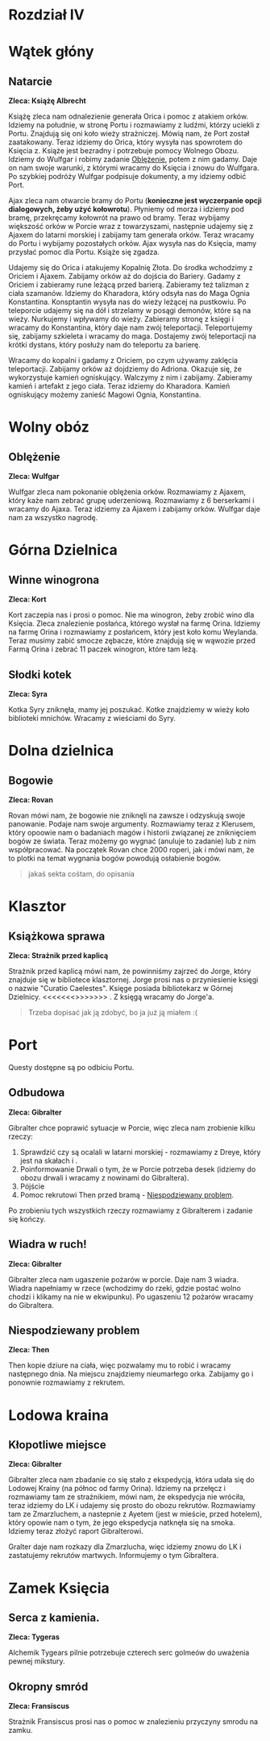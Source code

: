 # Rozdział IV

# Wątek głóny

## Natarcie

__Zleca: Książę Albrecht__

Książę zleca nam odnalezienie generała Orica i pomoc z atakiem orków. Idziemy na południe, w stronę Portu i rozmawiamy z ludźmi, którzy uciekli z Portu. Znajdują się oni koło wieży strażniczej. Mówią nam, że Port został zaatakowany. Teraz idziemy do Orica, który wysyła nas spowrotem do Księcia z. Książe jest bezradny i potrzebuje pomocy Wolnego Obozu. Idziemy do Wulfgar i robimy zadanie [Oblężenie](#oblężenie), potem z nim gadamy. Daje on nam swoje warunki, z którymi wracamy do Księcia i znowu do Wulfgara. Po szybkiej podróży Wulfgar podpisuje dokumenty, a my idziemy odbić Port. 

Ajax zleca nam otwarcie bramy do Portu (__konieczne jest wyczerpanie opcji dialogowych, żeby użyć kołowrotu__). Płyniemy od morza i idziemy pod bramę, przekręcamy kołowrót na prawo od bramy. Teraz wybijamy większość orków w Porcie wraz z towarzyszami, następnie udajemy się z Ajaxem do latarni morskiej i zabijamy tam generała orków. Teraz wracamy do Portu i wybijamy pozostałych orków. Ajax wysyła nas do Księcia, mamy przysłać pomoc dla Portu. Książe się zgadza.

Udajemy się do Orica i atakujemy Kopalnię Złota. Do środka wchodzimy z Oriciem i Ajaxem. Zabijamy orków aż do dojścia do Bariery. Gadamy z Oriciem i zabieramy rune leżącą przed barierą. Zabieramy też talizman z ciała szamanów. Idziemy do Kharadora, który odsyła nas do Maga Ognia Konstantina. Konsptantin wysyła nas do wieży leżącej na pustkowiu. Po teleporcie udajemy się na dół i strzelamy w posągi demonów, które są na wieży. Nurkujemy i wpływamy do wieży. Zabieramy stronę z księgi i wracamy do Konstantina, który daje nam zwój teleportacji. Teleportujemy się, zabijamy szkieleta i wracamy do maga. Dostajemy zwój teleportacji na krótki dystans, który posłuży nam do teleportu za barierę.

 Wracamy do kopalni i gadamy z Oriciem, po czym używamy zaklęcia teleportacji. Zabijamy orków aż dojdziemy do Adriona. Okazuje się, że wykorzystuje kamień ogniskujący. Walczymy z nim i zabijamy. Zabieramy kamień i artefakt z jego ciała. Teraz idziemy do Kharadora. Kamień ogniskujący możemy zanieść Magowi Ognia, Konstantina.

# Wolny obóz

## Oblężenie

__Zleca: Wulfgar__

Wulfgar zleca nam pokonanie oblężenia orków. Rozmawiamy z Ajaxem, który każe nam zebrać grupę uderzeniową. Rozmawiamy z 6 berserkami i wracamy do Ajaxa. Teraz idziemy za Ajaxem i zabijamy orków. Wulfgar daje nam za wszystko nagrodę.

# Górna Dzielnica

## Winne winogrona

__Zleca: Kort__

Kort zaczepia nas i prosi o pomoc. Nie ma winogron, żeby zrobić wino dla Księcia. Zleca znalezienie posłańca, którego wysłał na farmę Orina. Idziemy na farmę Orina i rozmawiamy z posłańcem, który jest koło komu Weylanda. Teraz musimy zabić smocze zębacze, które znajdują się w wąwozie przed Farmą Orina i zebrać 11 paczek winogron, które tam leżą.

## Słodki kotek

__Zleca: Syra__

Kotka Syry zniknęła, mamy jej poszukać. Kotke znajdziemy w wieży koło biblioteki mnichów. Wracamy z wieściami do Syry.

# Dolna dzielnica

## Bogowie

__Zleca: Rovan__

Rovan mówi nam, że bogowie nie zniknęli na zawsze i odzyskują swoje panowanie. Podaje nam swoje argumenty. Rozmawiamy teraz z Klerusem, który opoowie nam o badaniach magów i historii związanej ze zniknięciem bogów ze świata. Teraz możemy go wygnać (anuluje to zadanie) lub z nim współpracować. Na początek Rovan chce 2000 roperi, jak i mówi nam, że to plotki na temat wygnania bogów powodują osłabienie bogów.

> jakaś sekta cośtam, do opisania

# Klasztor

## Książkowa sprawa

__Zleca: Strażnik przed kaplicą__

Strażnik przed kaplicą mówi nam, że powinniśmy zajrzeć do Jorge, który znajduje się w bibliotece klasztornej. Jorge prosi nas o przyniesienie księgi o nazwie "Curatio Caelestes". Księge posiada bibliotekarz w Górnej Dzielnicy. <<<<<<<>>>>>>> . Z księgą wracamy do Jorge'a. 

> Trzeba dopisać jak ją zdobyć, bo ja już ją miałem :(

# Port 

Questy dostępne są po odbiciu Portu.

## Odbudowa

__Zleca: Gibralter__

Gibralter chce poprawić sytuacje w Porcie, więc zleca nam zrobienie kilku rzeczy:

1. Sprawdzić czy są ocalali w latarni morskiej - rozmawiamy z Dreye, który jest na skałach i .
2. Poinformowanie Drwali o tym, że w Porcie potrzeba desek (idziemy do obozu drwali i wracamy z nowinami do Gibraltera).
3. Pójście
4. Pomoc rekrutowi Then przed bramą - [Niespodziewany problem](#niespodziewany-problem).

Po zrobieniu tych wszystkich rzeczy rozmawiamy z Gibralterem i zadanie się kończy.

## Wiadra w ruch!

__Zleca: Gibralter__

Gibralter zleca nam ugaszenie pożarów w porcie. Daje nam 3 wiadra. Wiadra napełniamy w rzece (wchodzimy do rzeki, gdzie postać wolno chodzi i klikamy na nie w ekwipunku). Po ugaszeniu 12 pożarów wracamy do Gibraltera. 

## Niespodziewany problem

__Zleca: Then__

Then kopie dziure na ciała, więc pozwalamy mu to robić i wracamy następnego dnia. Na miejscu znajdziemy nieumarłego orka. Zabijamy go i ponownie rozmawiamy z rekrutem.

# Lodowa kraina

##  Kłopotliwe miejsce

__Zleca: Gibralter__

Gibralter zleca nam zbadanie co się stało z ekspedycją, która udała się do Lodowej Krainy (na północ od farmy Orina). Idziemy na przełęcz i rozmawiamy tam ze strażnikiem, mówi nam, że ekspedycja nie wróciła, teraz idziemy do LK i udajemy się prosto do obozu rekrutów. Rozmawiamy tam ze Zmarzluchem, a nastepnie z Ayetem (jest w mieście, przed hotelem), który opowie nam o tym, że jego ekspedycja natknęła się na smoka. Idziemy teraz złożyć raport Gibralterowi.

Gralter daje nam rozkazy dla Zmarzlucha, więc idziemy znowu do LK i zastatujemy rekrutów martwych. Informujemy o tym Gibraltera.

# Zamek Księcia

## Serca z kamienia.

__Zleca: Tygeras__

Alchemik Tygears pilnie potrzebuje czterech serc golmeów do uważenia pewnej mikstury.

## Okropny smród

__Zleca: Fransiscus__

Strażnik Fransiscus prosi nas o pomoc w znalezieniu przyczyny smrodu na zamku.

